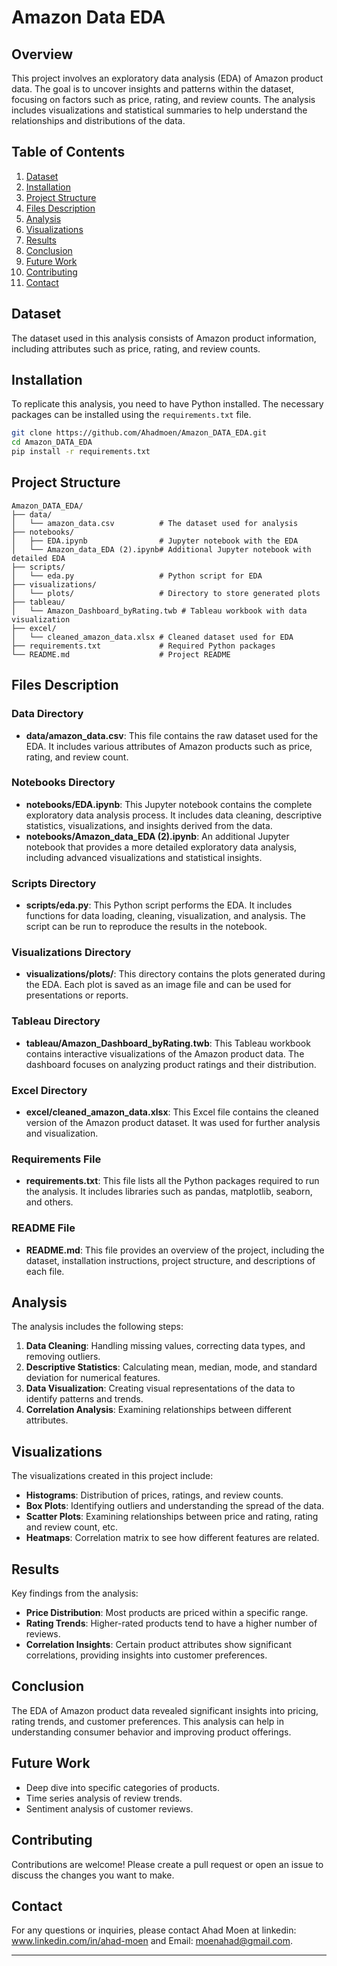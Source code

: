 
# Amazon Data EDA

## Overview

This project involves an exploratory data analysis (EDA) of Amazon product data. The goal is to uncover insights and patterns within the dataset, focusing on factors such as price, rating, and review counts. The analysis includes visualizations and statistical summaries to help understand the relationships and distributions of the data.

## Table of Contents

1. [Dataset](#dataset)
2. [Installation](#installation)
3. [Project Structure](#project-structure)
4. [Files Description](#files-description)
5. [Analysis](#analysis)
6. [Visualizations](#visualizations)
7. [Results](#results)
8. [Conclusion](#conclusion)
9. [Future Work](#future-work)
10. [Contributing](#contributing)
11. [Contact](#contact)

## Dataset

The dataset used in this analysis consists of Amazon product information, including attributes such as price, rating, and review counts.

## Installation

To replicate this analysis, you need to have Python installed. The necessary packages can be installed using the `requirements.txt` file.

```bash
git clone https://github.com/Ahadmoen/Amazon_DATA_EDA.git
cd Amazon_DATA_EDA
pip install -r requirements.txt
```

## Project Structure

```plaintext
Amazon_DATA_EDA/
├── data/
│   └── amazon_data.csv          # The dataset used for analysis
├── notebooks/
│   ├── EDA.ipynb                # Jupyter notebook with the EDA
│   └── Amazon_data_EDA (2).ipynb# Additional Jupyter notebook with detailed EDA
├── scripts/
│   └── eda.py                   # Python script for EDA
├── visualizations/
│   └── plots/                   # Directory to store generated plots
├── tableau/
│   └── Amazon_Dashboard_byRating.twb # Tableau workbook with data visualization
├── excel/
│   └── cleaned_amazon_data.xlsx # Cleaned dataset used for EDA
├── requirements.txt             # Required Python packages
└── README.md                    # Project README
```

## Files Description

### Data Directory

- **data/amazon_data.csv**: This file contains the raw dataset used for the EDA. It includes various attributes of Amazon products such as price, rating, and review count.

### Notebooks Directory

- **notebooks/EDA.ipynb**: This Jupyter notebook contains the complete exploratory data analysis process. It includes data cleaning, descriptive statistics, visualizations, and insights derived from the data.
- **notebooks/Amazon_data_EDA (2).ipynb**: An additional Jupyter notebook that provides a more detailed exploratory data analysis, including advanced visualizations and statistical insights.

### Scripts Directory

- **scripts/eda.py**: This Python script performs the EDA. It includes functions for data loading, cleaning, visualization, and analysis. The script can be run to reproduce the results in the notebook.

### Visualizations Directory

- **visualizations/plots/**: This directory contains the plots generated during the EDA. Each plot is saved as an image file and can be used for presentations or reports.

### Tableau Directory

- **tableau/Amazon_Dashboard_byRating.twb**: This Tableau workbook contains interactive visualizations of the Amazon product data. The dashboard focuses on analyzing product ratings and their distribution.

### Excel Directory

- **excel/cleaned_amazon_data.xlsx**: This Excel file contains the cleaned version of the Amazon product dataset. It was used for further analysis and visualization.

### Requirements File

- **requirements.txt**: This file lists all the Python packages required to run the analysis. It includes libraries such as pandas, matplotlib, seaborn, and others.

### README File

- **README.md**: This file provides an overview of the project, including the dataset, installation instructions, project structure, and descriptions of each file.

## Analysis

The analysis includes the following steps:

1. **Data Cleaning**: Handling missing values, correcting data types, and removing outliers.
2. **Descriptive Statistics**: Calculating mean, median, mode, and standard deviation for numerical features.
3. **Data Visualization**: Creating visual representations of the data to identify patterns and trends.
4. **Correlation Analysis**: Examining relationships between different attributes.

## Visualizations

The visualizations created in this project include:

- **Histograms**: Distribution of prices, ratings, and review counts.
- **Box Plots**: Identifying outliers and understanding the spread of the data.
- **Scatter Plots**: Examining relationships between price and rating, rating and review count, etc.
- **Heatmaps**: Correlation matrix to see how different features are related.

## Results

Key findings from the analysis:

- **Price Distribution**: Most products are priced within a specific range.
- **Rating Trends**: Higher-rated products tend to have a higher number of reviews.
- **Correlation Insights**: Certain product attributes show significant correlations, providing insights into customer preferences.

## Conclusion

The EDA of Amazon product data revealed significant insights into pricing, rating trends, and customer preferences. This analysis can help in understanding consumer behavior and improving product offerings.

## Future Work

- Deep dive into specific categories of products.
- Time series analysis of review trends.
- Sentiment analysis of customer reviews.

## Contributing

Contributions are welcome! Please create a pull request or open an issue to discuss the changes you want to make.

## Contact

For any questions or inquiries, please contact Ahad Moen at linkedin: www.linkedin.com/in/ahad-moen and Email: moenahad@gmail.com.

---
